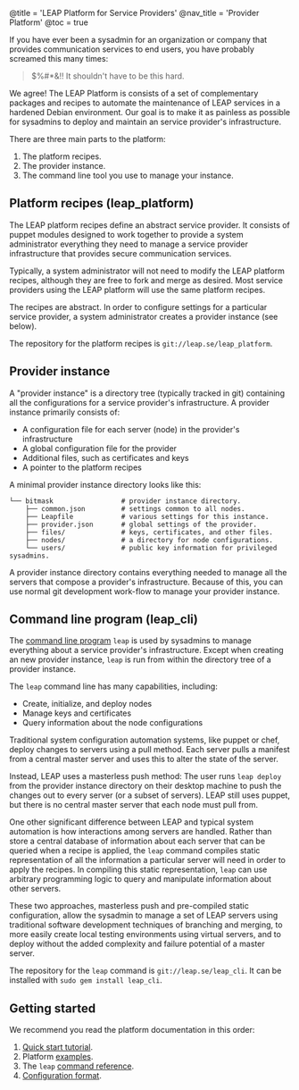 @title = 'LEAP Platform for Service Providers'
@nav_title = 'Provider Platform'
@toc = true

If you have ever been a sysadmin for an organization or company that provides communication services to end users, you have probably screamed this many times:

> $%#*&!! It shouldn't have to be this hard.

We agree! The LEAP Platform is consists of a set of complementary packages and recipes to automate the maintenance of LEAP services in a hardened Debian environment. Our goal is to make it as painless as possible for sysadmins to deploy and maintain an service provider's infrastructure.

There are three main parts to the platform:

1. The platform recipes.
2. The provider instance.
3. The command line tool you use to manage your instance.

Platform recipes (leap_platform)
----------------------------------------

The LEAP platform recipes define an abstract service provider. It consists of puppet modules designed to work together to provide a system administrator everything they need to manage a service provider infrastructure that provides secure communication services.

Typically, a system administrator will not need to modify the LEAP platform recipes, although they are free to fork and merge as desired. Most service providers using the LEAP platform will use the same platform recipes.

The recipes are abstract. In order to configure settings for a particular service provider, a system administrator creates a provider instance (see below).

The repository for the platform recipes is `git://leap.se/leap_platform`.

Provider instance
-----------------------------------------

A "provider instance" is a directory tree (typically tracked in git) containing all the configurations for a service provider's infrastructure. A provider instance primarily consists of:

* A configuration file for each server (node) in the provider's infrastructure
* A global configuration file for the provider
* Additional files, such as certificates and keys
* A pointer to the platform recipes

A minimal provider instance directory looks like this:

    └── bitmask                 # provider instance directory.
        ├── common.json         # settings common to all nodes.
        ├── Leapfile            # various settings for this instance.
        ├── provider.json       # global settings of the provider.
        ├── files/              # keys, certificates, and other files.
        ├── nodes/              # a directory for node configurations.
        └── users/              # public key information for privileged sysadmins.


A provider instance directory contains everything needed to manage all the servers that compose a provider's infrastructure. Because of this, you can use normal git development work-flow to manage your provider instance.

Command line program (leap_cli)
------------------------------------------

The [command line program](commands) `leap` is used by sysadmins to manage everything about a service provider's infrastructure. Except when creating an new provider instance, `leap` is run from within the directory tree of a provider instance.

The `leap` command line has many capabilities, including:

* Create, initialize, and deploy nodes
* Manage keys and certificates
* Query information about the node configurations

Traditional system configuration automation systems, like puppet or chef, deploy changes to servers using a pull method. Each server pulls a manifest from a central master server and uses this to alter the state of the server.

Instead, LEAP uses a masterless push method: The user runs `leap deploy` from the provider instance directory on their desktop machine to push the changes out to every server (or a subset of servers). LEAP still uses puppet, but there is no central master server that each node must pull from.

One other significant difference between LEAP and typical system automation is how interactions among servers are handled. Rather than store a central database of information about each server that can be queried when a recipe is applied, the `leap` command compiles static representation of all the information a particular server will need in order to apply the recipes. In compiling this static representation, `leap` can use arbitrary programming logic to query and manipulate information about other servers.

These two approaches, masterless push and pre-compiled static configuration, allow the sysadmin to manage a set of LEAP servers using traditional software development techniques of branching and merging, to more easily create local testing environments using virtual servers, and to deploy without the added complexity and failure potential of a master server.

The repository for the `leap` command is `git://leap.se/leap_cli`. It can be installed with `sudo gem install leap_cli`.

Getting started
----------------------------------

We recommend you read the platform documentation in this order:

1. [Quick start tutorial](platform/quick-start).
2. Platform [examples](platform/examples).
3. The `leap` [command reference](platform/commands).
4. [Configuration format](platform/config).
